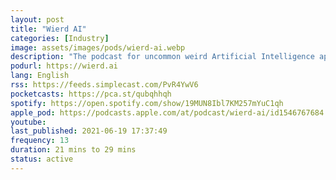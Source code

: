 ```yaml
---
layout: post
title: "Wierd AI"
categories: [Industry]
image: assets/images/pods/wierd-ai.webp
description: "The podcast for uncommon weird Artificial Intelligence applications and news."
podurl: https://wierd.ai
lang: English
rss: https://feeds.simplecast.com/PvR4YwV6
pocketcasts: https://pca.st/qubqhhqh
spotify: https://open.spotify.com/show/19MUN8Ibl7KM257mYuC1qh
apple_pod: https://podcasts.apple.com/at/podcast/wierd-ai/id1546767684
youtube:
last_published: 2021-06-19 17:37:49
frequency: 13
duration: 21 mins to 29 mins
status: active
---
```

